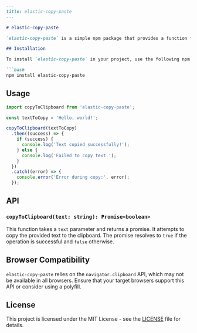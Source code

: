 ```md
---
title: elastic-copy-paste
---

# elastic-copy-paste

`elastic-copy-paste` is a simple npm package that provides a function for copying text to the clipboard. It is designed to be versatile and can be easily integrated into any JavaScript project without dependencies on specific UI libraries or frameworks.

## Installation

To install `elastic-copy-paste` in your project, use the following npm command:

```bash
npm install elastic-copy-paste
```

## Usage

```jsx
import copyToClipboard from 'elastic-copy-paste';

const textToCopy = 'Hello, world!';

copyToClipboard(textToCopy)
  .then((success) => {
    if (success) {
      console.log('Text copied successfully!');
    } else {
      console.log('Failed to copy text.');
    }
  })
  .catch((error) => {
    console.error('Error during copy:', error);
  });
```

## API

### `copyToClipboard(text: string): Promise<boolean>`

This function takes a `text` parameter and returns a promise. It attempts to copy the provided text to the clipboard. The promise resolves to `true` if the operation is successful and `false` otherwise.

## Browser Compatibility

`elastic-copy-paste` relies on the `navigator.clipboard` API, which may not be available in all browsers. Ensure that your target browsers support this API or consider using a polyfill.

## License

This project is licensed under the MIT License - see the [LICENSE](LICENSE) file for details.
```